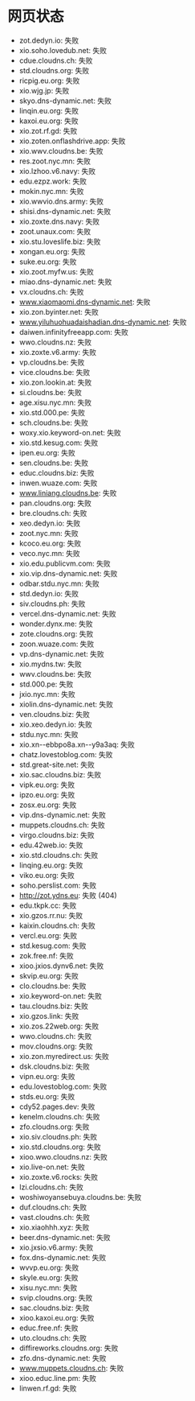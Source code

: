 # 网页状态
- zot.dedyn.io: 失败
- xio.soho.lovedub.net: 失败
- cdue.cloudns.ch: 失败
- std.cloudns.org: 失败
- ricpig.eu.org: 失败
- xio.wjg.jp: 失败
- skyo.dns-dynamic.net: 失败
- linqin.eu.org: 失败
- kaxoi.eu.org: 失败
- xio.zot.rf.gd: 失败
- xio.zoten.onflashdrive.app: 失败
- xio.wwv.cloudns.be: 失败
- res.zoot.nyc.mn: 失败
- xio.lzhoo.v6.navy: 失败
- edu.ezpz.work: 失败
- mokin.nyc.mn: 失败
- xio.wwvio.dns.army: 失败
- shisi.dns-dynamic.net: 失败
- xio.zoxte.dns.navy: 失败
- zoot.unaux.com: 失败
- xio.stu.loveslife.biz: 失败
- xongan.eu.org: 失败
- suke.eu.org: 失败
- xio.zoot.myfw.us: 失败
- miao.dns-dynamic.net: 失败
- vx.cloudns.ch: 失败
- www.xiaomaomi.dns-dynamic.net: 失败
- xio.zon.byinter.net: 失败
- www.yiluhuohuadaishadian.dns-dynamic.net: 失败
- daiwen.infinityfreeapp.com: 失败
- wwo.cloudns.nz: 失败
- xio.zoxte.v6.army: 失败
- vp.cloudns.be: 失败
- vice.cloudns.be: 失败
- xio.zon.lookin.at: 失败
- si.cloudns.be: 失败
- age.xisu.nyc.mn: 失败
- xio.std.000.pe: 失败
- sch.cloudns.be: 失败
- woxy.xio.keyword-on.net: 失败
- xio.std.kesug.com: 失败
- ipen.eu.org: 失败
- sen.cloudns.be: 失败
- educ.cloudns.biz: 失败
- inwen.wuaze.com: 失败
- www.liniang.cloudns.be: 失败
- pan.cloudns.org: 失败
- bre.cloudns.ch: 失败
- xeo.dedyn.io: 失败
- zoot.nyc.mn: 失败
- kcoco.eu.org: 失败
- veco.nyc.mn: 失败
- xio.edu.publicvm.com: 失败
- xio.vip.dns-dynamic.net: 失败
- odbar.stdu.nyc.mn: 失败
- std.dedyn.io: 失败
- siv.cloudns.ph: 失败
- vercel.dns-dynamic.net: 失败
- wonder.dynx.me: 失败
- zote.cloudns.org: 失败
- zoon.wuaze.com: 失败
- vp.dns-dynamic.net: 失败
- xio.mydns.tw: 失败
- wwv.cloudns.be: 失败
- std.000.pe: 失败
- jxio.nyc.mn: 失败
- xiolin.dns-dynamic.net: 失败
- ven.cloudns.biz: 失败
- xio.xeo.dedyn.io: 失败
- stdu.nyc.mn: 失败
- xio.xn--ebbpo8a.xn--y9a3aq: 失败
- chatz.lovestoblog.com: 失败
- std.great-site.net: 失败
- xio.sac.cloudns.biz: 失败
- vipk.eu.org: 失败
- ipzo.eu.org: 失败
- zosx.eu.org: 失败
- vip.dns-dynamic.net: 失败
- muppets.cloudns.ch: 失败
- virgo.cloudns.biz: 失败
- edu.42web.io: 失败
- xio.std.cloudns.ch: 失败
- linqing.eu.org: 失败
- viko.eu.org: 失败
- soho.perslist.com: 失败
- http://zot.ydns.eu: 失败 (404)
- edu.tkpk.cc: 失败
- xio.gzos.rr.nu: 失败
- kaixin.cloudns.ch: 失败
- vercl.eu.org: 失败
- std.kesug.com: 失败
- zok.free.nf: 失败
- xioo.jxios.dynv6.net: 失败
- skvip.eu.org: 失败
- clo.cloudns.be: 失败
- xio.keyword-on.net: 失败
- tau.cloudns.biz: 失败
- xio.gzos.link: 失败
- xio.zos.22web.org: 失败
- wwo.cloudns.ch: 失败
- mov.cloudns.org: 失败
- xio.zon.myredirect.us: 失败
- dsk.cloudns.biz: 失败
- vipn.eu.org: 失败
- edu.lovestoblog.com: 失败
- stds.eu.org: 失败
- cdy52.pages.dev: 失败
- kenelm.cloudns.ch: 失败
- zfo.cloudns.org: 失败
- xio.siv.cloudns.ph: 失败
- xio.std.cloudns.org: 失败
- xioo.wwo.cloudns.nz: 失败
- xio.live-on.net: 失败
- xio.zoxte.v6.rocks: 失败
- lzi.cloudns.ch: 失败
- woshiwoyansebuya.cloudns.be: 失败
- duf.cloudns.ch: 失败
- vast.cloudns.ch: 失败
- xio.xiaohhh.xyz: 失败
- beer.dns-dynamic.net: 失败
- xio.jxsio.v6.army: 失败
- fox.dns-dynamic.net: 失败
- wvvp.eu.org: 失败
- skyle.eu.org: 失败
- xisu.nyc.mn: 失败
- svip.cloudns.org: 失败
- sac.cloudns.biz: 失败
- xioo.kaxoi.eu.org: 失败
- educ.free.nf: 失败
- uto.cloudns.ch: 失败
- diffireworks.cloudns.org: 失败
- zfo.dns-dynamic.net: 失败
- www.muppets.cloudns.ch: 失败
- xioo.educ.line.pm: 失败
- linwen.rf.gd: 失败
